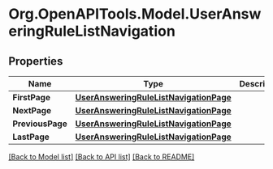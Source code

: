 
# Org.OpenAPITools.Model.UserAnsweringRuleListNavigation

## Properties

Name | Type | Description | Notes
------------ | ------------- | ------------- | -------------
**FirstPage** | [**UserAnsweringRuleListNavigationPage**](UserAnsweringRuleListNavigationPage.md) |  | [optional] 
**NextPage** | [**UserAnsweringRuleListNavigationPage**](UserAnsweringRuleListNavigationPage.md) |  | [optional] 
**PreviousPage** | [**UserAnsweringRuleListNavigationPage**](UserAnsweringRuleListNavigationPage.md) |  | [optional] 
**LastPage** | [**UserAnsweringRuleListNavigationPage**](UserAnsweringRuleListNavigationPage.md) |  | [optional] 

[[Back to Model list]](../README.md#documentation-for-models)
[[Back to API list]](../README.md#documentation-for-api-endpoints)
[[Back to README]](../README.md)

